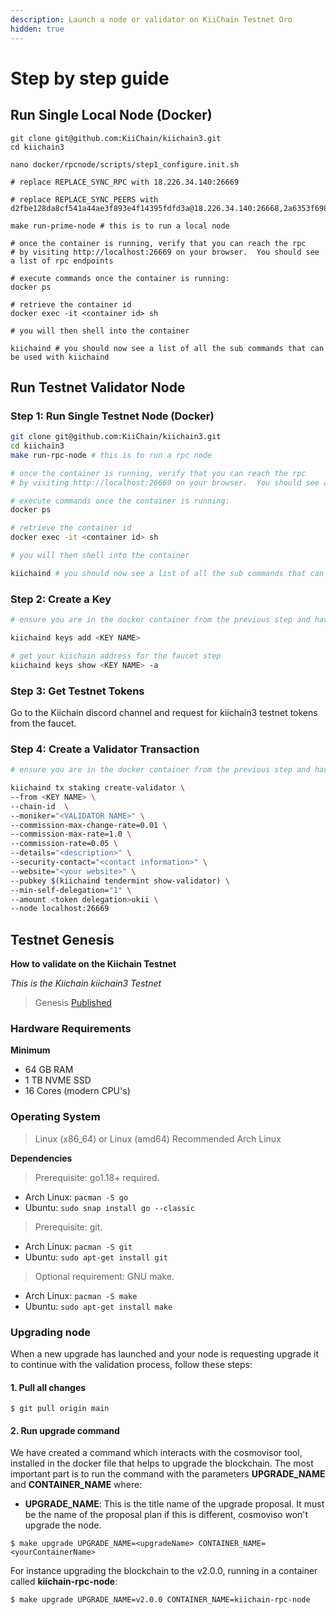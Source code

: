 ```yaml
---
description: Launch a node or validator on KiiChain Testnet Oro
hidden: true
---
```


# Step by step guide

## Run Single Local Node (Docker)

```
git clone git@github.com:KiiChain/kiichain3.git
cd kiichain3
```

```
nano docker/rpcnode/scripts/step1_configure.init.sh

# replace REPLACE_SYNC_RPC with 18.226.34.140:26669

# replace REPLACE_SYNC_PEERS with d2fbe128da8cf541a44ae3f893e4f14395fdfd3a@18.226.34.140:26668,2a6353f698929346e4a7b4ea8987a5c7748c73af@3.142.36.147:26668
```

```
make run-prime-node # this is to run a local node

# once the container is running, verify that you can reach the rpc
# by visiting http://localhost:26669 on your browser.  You should see a list of rpc endpoints

# execute commands once the container is running:
docker ps

# retrieve the container id
docker exec -it <container id> sh

# you will then shell into the container

kiichaind # you should now see a list of all the sub commands that can be used with kiichaind
```

## Run Testnet Validator Node

### Step 1: Run Single Testnet Node (Docker)

```sh
git clone git@github.com:KiiChain/kiichain3.git
cd kiichain3
make run-rpc-node # this is to run a rpc node

# once the container is running, verify that you can reach the rpc
# by visiting http://localhost:26669 on your browser.  You should see a list of rpc endpoints

# execute commands once the container is running:
docker ps

# retrieve the container id
docker exec -it <container id> sh

# you will then shell into the container

kiichaind # you should now see a list of all the sub commands that can be used with kiichaind
```

### Step 2: Create a Key

```sh
# ensure you are in the docker container from the previous step and have access to kiichaind

kiichaind keys add <KEY NAME>

# get your kiichain address for the faucet step
kiichaind keys show <KEY NAME> -a
```

### Step 3: Get Testnet Tokens

Go to the Kiichain discord channel and request for kiichain3 testnet tokens from the faucet.

### Step 4: Create a Validator Transaction

```sh
# ensure you are in the docker container from the previous step and have access to kiichaind

kiichaind tx staking create-validator \
--from <KEY NAME> \
--chain-id  \
--moniker="<VALIDATOR NAME>" \
--commission-max-change-rate=0.01 \
--commission-max-rate=1.0 \
--commission-rate=0.05 \
--details="<description>" \
--security-contact="<contact information>" \
--website="<your website>" \
--pubkey $(kiichaind tendermint show-validator) \
--min-self-delegation="1" \
--amount <token delegation>ukii \
--node localhost:26669
```

## Testnet Genesis

**How to validate on the Kiichain Testnet**

_This is the Kiichain kiichain3 Testnet_

> Genesis [Published](https://github.com/KiiChain/kiichain3/blob/main/remote/genesis.json)

### Hardware Requirements

**Minimum**

* 64 GB RAM
* 1 TB NVME SSD
* 16 Cores (modern CPU's)

### Operating System

> Linux (x86\_64) or Linux (amd64) Recommended Arch Linux

**Dependencies**

> Prerequisite: go1.18+ required.

* Arch Linux: `pacman -S go`
* Ubuntu: `sudo snap install go --classic`

> Prerequisite: git.

* Arch Linux: `pacman -S git`
* Ubuntu: `sudo apt-get install git`

> Optional requirement: GNU make.

* Arch Linux: `pacman -S make`
* Ubuntu: `sudo apt-get install make`

### Upgrading node

When a new upgrade has launched and your node is requesting upgrade it to continue with the validation process, follow these steps:

#### 1. Pull all changes

```
$ git pull origin main
```

#### 2. Run upgrade command

We have created a command which interacts with the cosmovisor tool, installed in the docker file that helps to upgrade the blockchain. The most important part is to run the command with the parameters **UPGRADE\_NAME** and **CONTAINER\_NAME** where:

* **UPGRADE\_NAME**: This is the title name of the upgrade proposal. It must be the name of the proposal plan if this is different, cosmoviso won't upgrade the node.

```
$ make upgrade UPGRADE_NAME=<upgradeName> CONTAINER_NAME=<yourContainerName>
```

For instance upgrading the blockchain to the v2.0.0, running in a container called **kiichain-rpc-node**:

```
$ make upgrade UPGRADE_NAME=v2.0.0 CONTAINER_NAME=kiichain-rpc-node
```

